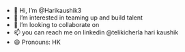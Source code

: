 - 👋 Hi, I’m @Harikaushik3
- 👀 I’m interested in teaming up and build talent
- 💞️ I’m looking to collaborate on 
- 📫 you can reach me on linkedin @telikicherla hari kaushik
- 😄 Pronouns: HK

<!---
Harikaushik3/Harikaushik3 is a ✨ special ✨ repository because its `README.md` (this file) appears on your GitHub profile.
You can click the Preview link to take a look at your changes.
--->
